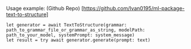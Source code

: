 Usage example:
(Github Repo) [https://github.com/Ivan0195/ml-package-text-to-structure]
```
let generator = await TextToStructure(grammar: path_to_grammar_file_or_grammar_as_string, modelPath: path_to_your_model, systemPrompt: system_message)
let result = try await generator.generate(prompt: text)
```
